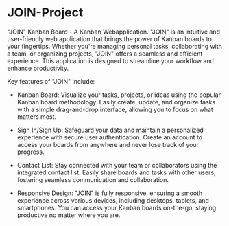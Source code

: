 # JOIN-Project
"JOIN" Kanban Board - A Kanban Webapplication.
"JOIN" is an intuitive and user-friendly web application that brings the power of Kanban boards to your fingertips. Whether you're managing personal tasks, collaborating with a team, or organizing projects, "JOIN" offers a seamless and efficient experience. This application is designed to streamline your workflow and enhance productivity.

Key features of "JOIN" include:

 - Kanban Board: Visualize your tasks, projects, or ideas using the popular Kanban board methodology. Easily create, update, and organize tasks with a simple drag-and-drop interface, allowing you to focus on what matters most.

 - Sign In/Sign Up: Safeguard your data and maintain a personalized experience with secure user authentication. Create an account to access your boards from anywhere and never lose track of your progress.

 - Contact List: Stay connected with your team or collaborators using the integrated contact list. Easily share boards and tasks with other users, fostering seamless communication and collaboration.

 - Responsive Design: "JOIN" is fully responsive, ensuring a smooth experience across various devices, including desktops, tablets, and smartphones. You can access your Kanban boards on-the-go, staying productive no matter where you are.
